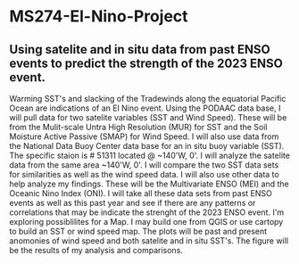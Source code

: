 # MS274-El-Nino-Project
## **Using satelite and in situ data from past ENSO events to predict the strength of the 2023 ENSO event.**
Warming SST's and slacking of the Tradewinds along the equatorial Pacific Ocean are indications of an El Nino event. Using the PODAAC data base, I will pull data for two satelite variables (SST and Wind Speed). These will be from the Mulit-scale Untra High Resolution (MUR) for SST and the Soil Moisture Active Passive (SMAP) for Wind Speed. I will also use data from the National Data Buoy Center data base for an in situ buoy variable (SST). The specific staion is # 51311 located @ ~140'W, 0'. I will analyze the satelite data from the same area ~140'W, 0'. I will compare the two SST data sets for similarities as well as the wind speed data.  I will also use other data to help analyze my findings. These will be the Multivariate ENSO (MEI) and the Oceanic Nino Index (ONI). I will take all these data sets from past ENSO events as well as this past year and see if there are any patterns or correlations  that may be indicate the strenght of the 2023 ENSO event. I'm exploring possiblilites for a Map. I may build one from QGIS or use cartopy to build an SST or wind speed map.  The plots will be past and present anomonies of wind speed and both satelite and in situ SST's.  The figure will be the results of my analysis and comparisons. 
